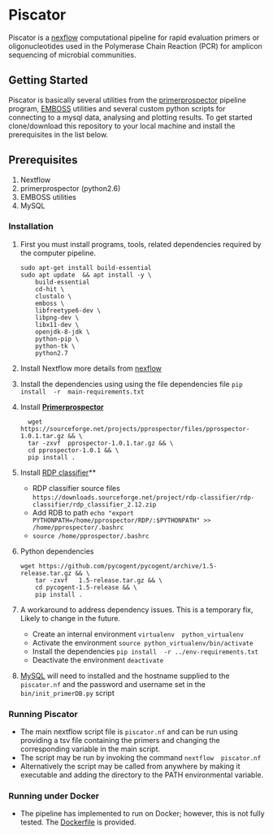 # Piscator 

Piscator is a [nexflow](https://www.nextflow.io/) computational pipeline for rapid evaluation primers or oligonucleotides used in the Polymerase Chain Reaction (PCR) for amplicon sequencing of microbial communities.

## **Getting Started**

Piscator is basically several utilities from the [primerprospector](http://pprospector.sourceforge.net) pipeline program, [EMBOSS](http://http://emboss.sourceforge.net/) utilities and several custom python scripts for connecting to a mysql data, analysing and plotting results. To get started clone/download this repository to your local machine and install the prerequisites in the list below. 


## Prerequisites
1.  Nextflow 
2.  primerprospector (python2.6)
3.  EMBOSS utilities
4.  MySQL

### Installation


1. First you must install programs, tools, related dependencies required by the computer pipeline.  
   ```
   sudo apt-get install build-essential
   sudo apt update  && apt install -y \
       build-essential 
       cd-hit \
       clustalo \
       emboss \
       libfreetype6-dev \
       libpng-dev \
       libx11-dev \
       openjdk-8-jdk \
       python-pip \
       python-tk \
       python2.7
   ```

1. Install Nextflow more details from [nexflow](https://www.nextflow.io/)

1. Install the dependencies using using the file dependencies file
   `pip install  -r  main-requirements.txt`
   
1. Install **[Primerprospector](http://pprospector.sourceforge.net/install/install.html)**
   
   ```
     wget https://sourceforge.net/projects/pprospector/files/pprospector-1.0.1.tar.gz && \
     tar -zxvf  pprospector-1.0.1.tar.gz && \
     cd pprospector-1.0.1 && \
     pip install .
   ```
 
1. Install [RDP classifier](https://sourceforge.net/projects/rdp-classifier/)**
   * RDP classifier source files ``https://downloads.sourceforge.net/project/rdp-classifier/rdp-classifier/rdp_classifier_2.12.zip``
   * Add RDB to path ``echo "export PYTHONPATH=/home/pprospector/RDP/:$PYTHONPATH" >> /home/pprospector/.bashrc``
   * ``source /home/pprospector/.bashrc``

1. Python dependencies
   ```
   wget https://github.com/pycogent/pycogent/archive/1.5-release.tar.gz && \
       tar -zxvf   1.5-release.tar.gz && \
       cd pycogent-1.5-release && \
       pip install .
   ```
1. A workaround to address dependency issues. This is a temporary fix, Likely to change in the future.
   * Create an internal environment `virtualenv  python_virtualenv`
   * Activate the environment `source python_virtualenv/bin/activate`
   * Install the dependencies `pip install  -r ../env-requirements.txt`
   * Deactivate the environment `deactivate`

1. [MySQL](https://dev.mysql.com/downloads/mysql/) will need to installed and the hostname supplied to the `piscator.nf` and the password and username set in the `bin/init_primerDB.py` script


### **Running Piscator**
   * The main nextflow script file is `piscator.nf` and can be run using providing a tsv file containing the primers and changing the corresponding variable in the main script.
   * The script may be run by invoking the command `nextflow  piscator.nf`
   * Alternatively the script may be called from anywhere by making it executable and adding the directory to the PATH environmental variable.

### **Running under Docker**
   * The pipeline has implemented to run on Docker; however, this is not fully tested. The [Dockerfile](https://github.com/PiscatorX/piscator-pipeline/blob/master/docker/Dockerfile) is provided.
